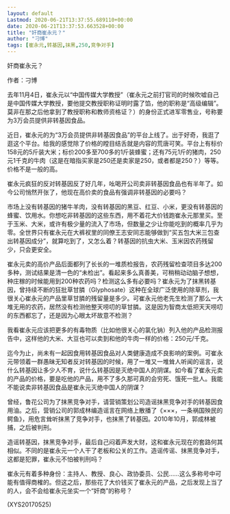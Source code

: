 ```yaml
---
layout: default
Lastmod: 2020-06-21T13:37:55.689110+00:00
date: 2020-06-21T13:37:53.663528+00:00
title: "奸商崔永元？"
author: "刁博"
tags: [崔永元,转基因,抹黑,250,竞争对手]
---
```


奸商崔永元？

作者：刁博

去年11月4日，崔永元以“中国传媒大学教授”（崔永元之前打官司的时候吹嘘自己是中国传媒大学教授，要他提交教授职称证明时露了馅，他的职称是“高级编辑”。莫非在那之后他拿到了教授职称和教师资格证？）的身份正式进军零售业，号称要为3万会员提供非转基因食品。

近日，崔永元的为“3万会员提供非转基因食品”的平台上线了。出于好奇，我逛了逛这个平台。给我的感觉除了价格的瞠目结舌就是内容的荒唐可笑。平台上有标价158元的5斤装大米；标价200多至700多的1斤装蜂蜜；还有75元1斤的猪肉，250元1千克的牛肉（这是在暗指买家是250还是卖家是250，或者都是250？）等等。价格不是一般的高。

崔永元疯狂的反对转基因反了好几年，吆喝开公司卖非转基因食品也有半年了。如今公司悄然开张了，他现在高价卖的食品有强调非转基因的必要吗？

市场上没有转基因的猪牛羊肉，没有转基因的黑豆、红豆、小米，更没有转基因的蜂蜜、饮用水。你想吃非转基因的这些东西，用不着花大价钱跑崔永元那里买。至于玉米、大米，或许有极少量的流入了市场，但数量之少让你能吃到的概率几乎为零。全世界只有崔永元在大裤衩里的同僚王志安同志能够做到“买五包大米三包查出转基因成分”，就算吃到了，又怎么着？转基因的抗虫大米、玉米因农药残留少，只会更安全。

崔永元卖的高价产品后面都列了长长的一堆质检报告，农药残留检查项目多达200多种，测试结果是清一色的“未检出”。看起来多么真善美，可稍稍动动脑子想想，种庄稼的时候能用到200种农药吗？检测这么多有必要吗？崔永元为了抹黑转基因，曾持续不断的狂批草甘膦（Glyphosate）这种在全球广泛使用的除草剂，我很关心崔永元的产品里草甘膦的残留量是多少。可崔永元他老先生检测了那么一大堆无用的农药，居然没有检测他整天唠叨的草甘膦。这是因为智商太低把天天唠叨的东西都忘了，还是因为心眼太坏故意不检测？

我看崔永元应该把更多的有毒物质（比如他很关心的氯化钠）列入他的产品检测报告中，这样他的大米、大豆也可以卖到和他的牛肉一样的价格：250元/千克。

迄今为止，尚未有一起因食用转基因食品对人类健康造成不良影响的案例。可崔永元带领着一群愚昧无知者反对转基因的时候，用了一堆又一堆耸人听闻的谣言，说什么转基因让多少人不育，说什么转基因是灭绝中国人的阴谋。如今看了崔永元卖的产品的价格，要是吃他的产品，用不了多久那可真的会穷死、饿死一批人。我能不能说卖非转基因食品是崔永元灭绝中国人的阴谋？

曾经，鲁花公司为了抹黑竞争对手，请营销策划公司造谣抹黑竞争对手的转基因食用油。之后，营销公司的郭成林编造谣言在网络上散播了《×××，一条祸国殃民的鳄鱼》，用危言耸听抹黑了竞争对手，也抹黑了转基因。2010年10月，郭成林被捕，之后被判刑。

造谣转基因，抹黑竞争对手，最后自己闷着声发大财，这和崔永元现在的套路何其相似。不同的是崔永元一个人干了老板和公关的工作。造谣传谣、抹黑竞争对手，这都是犯罪，崔永元不怕被判刑吗？

崔永元有着多种身份：主持人、教授、良心、政协委员、公民……这么多称号中可能有值得商榷的。但这之后，那些花了大价钱买了崔永元的产品，之后发现上当了的人，会不会给崔永元坐实一个“奸商”的称号？

(XYS20170525)


